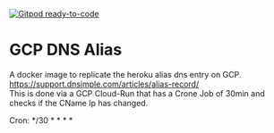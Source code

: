 [![Gitpod ready-to-code](https://img.shields.io/badge/Gitpod-ready--to--code-blue?logo=gitpod)](https://gitpod.io/#https://github.com/SirCremefresh/gcp-dns-alias)

# GCP DNS Alias

A docker image to replicate the heroku alias dns entry on GCP.
https://support.dnsimple.com/articles/alias-record/  
This is done via a GCP Cloud-Run that has a Crone Job of 30min and checks if the CName Ip has changed. 


Cron:
*/30 * * * *
